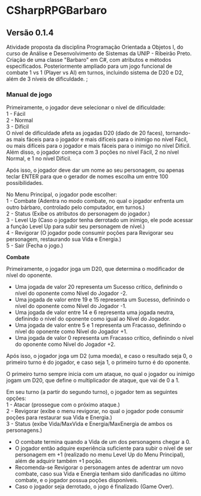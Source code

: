 # CSharpRPGBarbaro
## Versão 0.1.4
Atividade proposta da disciplina Programação Orientada a Objetos I, do curso de Análise e Desenvolvimento de Sistemas da UNIP - Ribeirão Preto.
Criação de uma classe "Barbaro" em C#, com atributos e métodos especificados.
Posteriormente ampliado para um jogo funcional de combate 1 vs 1 (Player vs AI) em turnos, incluindo sistema de D20 e D2, além de 3 níveis de dificuldade.
;
### Manual de jogo
Primeiramente, o jogador deve selecionar o nível de dificuldade:  
1 - Fácil  
2 - Normal  
3 - Difícil  
O nível de dificuldade afeta as jogadas D20 (dado de 20 faces), tornando-as mais fáceis para o jogador e mais difíceis para o inimigo no nível Fácil, ou mais difíceis para o jogador e mais fáceis para o inimigo no nível Difícil.  
Além disso, o jogador começa com 3 poções no nível Fácil, 2 no nível Normal, e 1 no nível Difícil.  
  
Após isso, o jogador deve dar um nome ao seu personagem, ou apenas teclar ENTER para que o gerador de nomes escolha um entre 100 possibilidades.  
  
No Menu Principal, o jogador pode escolher:  
1 - Combate (Adentra no modo combate, no qual o jogador enfrenta um outro bárbaro, controlado pelo computador, em turnos.)  
2 - Status (Exibe os atributos do personagem do jogador.)  
3 - Level Up (Caso o jogador tenha derrotado um inimigo, ele pode acessar a função Level Up para subir seu personagem de nível.)  
4 - Revigorar (O jogador pode consumir poções para Revigorar seu personagem, restaurando sua Vida e Energia.)  
5 - Sair (Fecha o jogo.)  
  
**Combate**  
  
Primeiramente, o jogador joga um D20, que determina o modificador de nível do oponente.  
- Uma jogada de valor 20 representa um Sucesso crítico, definindo o nível do oponente como Nível do Jogador -2.  
- Uma jogada de valor entre 19 e 15 representa um Sucesso, definindo o nível do oponente como Nível do Jogador -1.  
- Uma jogada de valor entre 14 e 6 representa uma jogada neutra, definindo o nível do oponente como igual ao Nível do Jogador.  
- Uma jogada de valor entre 5 e 1 representa um Fracasso, definindo o nível do oponente como Nível do Jogador +1.  
- Uma jogada de valor 0 representa um Fracasso crítico, definindo o nível do oponente como Nível do Jogador +2.  
  
Após isso, o jogador joga um D2 (uma moeda), e caso o resultado seja 0, o primeiro turno é do jogador, e caso seja 1, o primeiro turno é do oponente.  
  
O primeiro turno sempre inicia com um ataque, no qual o jogador ou inimigo jogam um D20, que define o multiplicador de ataque, que vai de 0 a 1.  
  
Em seu turno (a partir do segundo turno), o jogador tem as seguintes opções:  
1 - Atacar (prossegue com o próximo ataque.)  
2 - Revigorar (exibe o menu revigorar, no qual o jogador pode consumir poções para restaurar sua Vida e Energia.)  
3 - Status (exibe Vida/MaxVida e Energia/MaxEnergia de ambos os personagens.)  
  
- O combate termina quando a Vida de um dos personagens chegar a 0.  
- O jogador então adquire experiência suficiente para subir o nível de ser personagem em +1 (realizado no menu Level Up do Menu Principal), além de adquirir também +1 poção.  
- Recomenda-se Revigorar o personagem antes de adentrar um novo combate, caso sua Vida e Energia tenham sido danificadas no último combate, e o jogador possua poções disponíveis.  
- Caso o jogador seja derrotado, o jogo é finalizado (Game Over).  

